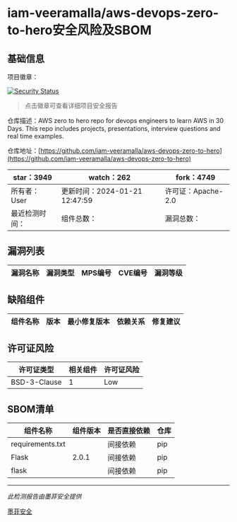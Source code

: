 # iam-veeramalla/aws-devops-zero-to-hero安全风险及SBOM

## 基础信息

项目徽章：

[![Security Status](https://www.murphysec.com/platform3/v31/badge/1754936932789915648.svg)](https://www.murphysec.com/console/report/1691514575231148032/1754936932789915648)

> 点击徽章可查看详细项目安全报告

仓库描述：AWS zero to hero repo for devops engineers to learn AWS in 30 Days. This repo includes projects, presentations, interview questions and real time examples.

仓库地址：[https://github.com/iam-veeramalla/aws-devops-zero-to-hero](https://github.com/iam-veeramalla/aws-devops-zero-to-hero)

| star：3949 | watch：262 | fork：4749 |
| ----------- | -------------- | ------------ |
| 所有者：User | 更新时间：2024-01-21 12:47:59 | 许可证：Apache-2.0 |
| 最近检测时间： | 组件总数： | 漏洞总数： |




## 漏洞列表

| 漏洞名称 | 漏洞类型 | MPS编号 | CVE编号 | 漏洞等级 |
| ------- | ------ | ------- | ------ | ----- |





## 缺陷组件

| 组件名称 | 版本 | 最小修复版本 | 依赖关系 | 修复建议 |
| -------- | ---- | ------------ | -------- | -------- |





## 许可证风险

| 许可证类型 | 相关组件 | 许可证风险 |
| ---------- | -------- | ---------- |
|BSD-3-Clause|1|Low|




## SBOM清单

| 组件名称 | 组件版本 | 是否直接依赖 | 仓库 |
| -------- | -------- | ------------ | ---- |
|requirements.txt||间接依赖|pip|
|Flask|2.0.1|间接依赖|pip|
|flask||间接依赖|pip|


------

*此检测报告由墨菲安全提供*

[墨菲安全](www.murphysec.com)